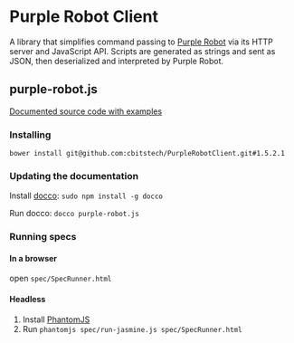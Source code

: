 # Purple Robot Client

A library that simplifies command passing to [Purple Robot](https://github.com/cbitstech/Purple-Robot-Manager)
via its HTTP server and JavaScript API. Scripts are generated as strings and
sent as JSON, then deserialized and interpreted by Purple Robot.

## purple-robot.js

[Documented source code with examples](http://cbitstech.github.io/PurpleRobotClient/docs/purple-robot.html)

### Installing

`bower install git@github.com:cbitstech/PurpleRobotClient.git#1.5.2.1`

### Updating the documentation

Install [docco](http://jashkenas.github.io/docco/): `sudo npm install -g docco`

Run docco: `docco purple-robot.js`

### Running specs

#### In a browser

open `spec/SpecRunner.html`

#### Headless

1. Install [PhantomJS](http://phantomjs.org/download.html)
2. Run `phantomjs spec/run-jasmine.js spec/SpecRunner.html`

